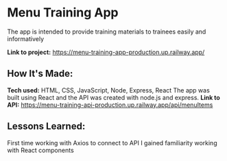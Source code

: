 # Menu Training App
The app is intended to provide training materials to trainees easily and informatively

**Link to project:** https://menu-training-app-production.up.railway.app/

## How It's Made:

**Tech used:** HTML, CSS, JavaScript, Node, Express, React
The app was built using React and the API was created with node.js and express.  **Link to API:** https://menu-training-api-production.up.railway.app/api/menuItems
## Lessons Learned:
First time working with Axios to connect to API
I gained familiarity working with React components
